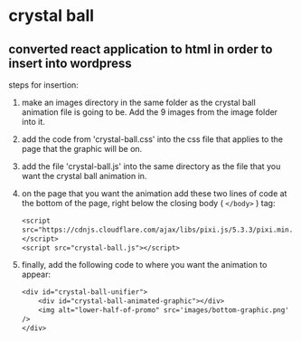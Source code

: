 # crystal ball

 ## converted react application to html in order to insert into wordpress

steps for insertion:

1. make an images directory in the same folder as the crystal ball animation file is going to be.   Add the 9 images from the image folder into it.

1. add the code from 'crystal-ball.css' into the css file that applies to the page that the graphic will be on.

1. add the file 'crystal-ball.js' into the same directory as the file that you want the crystal ball animation in.

1. on the page that you want the animation add these two lines of code at the bottom of the page, right below the closing body ( ```</body>``` ) tag:

    ```
    <script src="https://cdnjs.cloudflare.com/ajax/libs/pixi.js/5.3.3/pixi.min.js"></script>
    <script src="crystal-ball.js"></script>
    ```

1. finally, add the following code to where you want the animation to appear:

    ```
    <div id="crystal-ball-unifier">
        <div id="crystal-ball-animated-graphic"></div>
        <img alt="lower-half-of-promo" src='images/bottom-graphic.png' />
    </div>
    ```